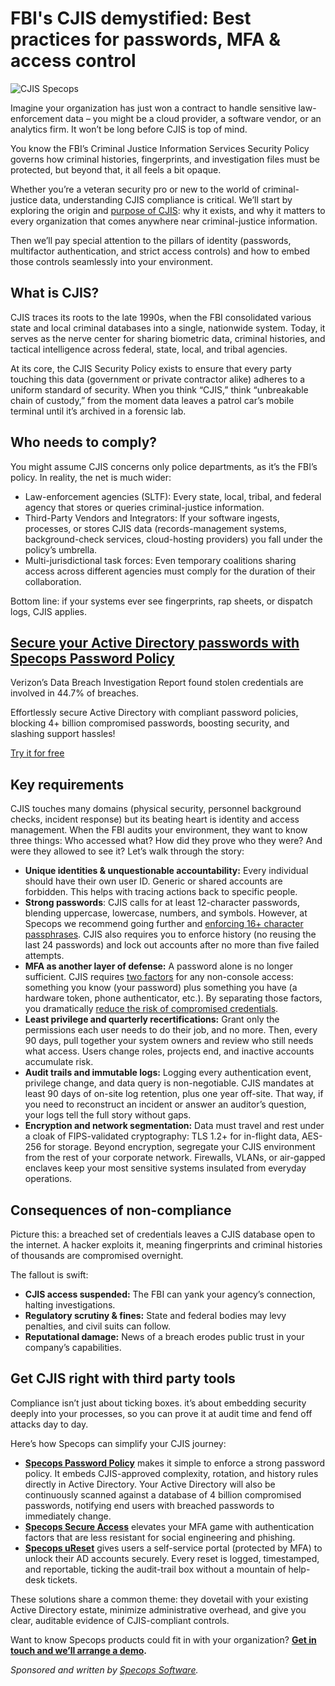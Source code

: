 # FBI's CJIS demystified: Best practices for passwords, MFA & access control

![CJIS Specops](https://www.bleepstatic.com/content/posts/2025/07/09/specops-cjis.png)

Imagine your organization has just won a contract to handle sensitive law-enforcement data – you might be a cloud provider, a software vendor, or an analytics firm. It won’t be long before CJIS is top of mind.

You know the FBI’s Criminal Justice Information Services Security Policy governs how criminal histories, fingerprints, and investigation files must be protected, but beyond that, it all feels a bit opaque.

Whether you’re a veteran security pro or new to the world of criminal-justice data, understanding CJIS compliance is critical. We’ll start by exploring the origin and [purpose of CJIS](https://specopssoft.com/blog/cjis-password-policy-requirements/?utm%5Fsource=bleepingcomputer&utm%5Fmedium=referral&utm%5Fcampaign=bleepingcomputer%5Freferral&utm%5Fcontent=article): why it exists, and why it matters to every organization that comes anywhere near criminal-justice information.

Then we’ll pay special attention to the pillars of identity (passwords, multifactor authentication, and strict access controls) and how to embed those controls seamlessly into your environment.

## What is CJIS?

CJIS traces its roots to the late 1990s, when the FBI consolidated various state and local criminal databases into a single, nationwide system. Today, it serves as the nerve center for sharing biometric data, criminal histories, and tactical intelligence across federal, state, local, and tribal agencies.

At its core, the CJIS Security Policy exists to ensure that every party touching this data (government or private contractor alike) adheres to a uniform standard of security. When you think “CJIS,” think “unbreakable chain of custody,” from the moment data leaves a patrol car’s mobile terminal until it’s archived in a forensic lab.

## Who needs to comply?

You might assume CJIS concerns only police departments, as it’s the FBI’s policy. In reality, the net is much wider:

* Law-enforcement agencies (SLTF): Every state, local, tribal, and federal agency that stores or queries criminal-justice information.
* Third-Party Vendors and Integrators: If your software ingests, processes, or stores CJIS data (records-management systems, background-check services, cloud-hosting providers) you fall under the policy’s umbrella.
* Multi-jurisdictional task forces: Even temporary coalitions sharing access across different agencies must comply for the duration of their collaboration.

Bottom line: if your systems ever see fingerprints, rap sheets, or dispatch logs, CJIS applies.

## [**Secure your Active Directory passwords with Specops Password Policy**](https://specopssoft.com/product/specops-password-policy/?utm%5Fsource=bleepingcomputer&utm%5Fmedium=referral&utm%5Fcampaign=bleepingcomputer%5Freferral&utm%5Fcontent=article)

Verizon’s Data Breach Investigation Report found stolen credentials are involved in 44.7% of breaches.   
  
Effortlessly secure Active Directory with compliant password policies, blocking 4+ billion compromised passwords, boosting security, and slashing support hassles!

[Try it for free](https://specopssoft.com/product/specops-password-policy/?utm%5Fsource=bleepingcomputer&utm%5Fmedium=referral&utm%5Fcampaign=bleepingcomputer%5Freferral&utm%5Fcontent=article)

## Key requirements

CJIS touches many domains (physical security, personnel background checks, incident response) but its beating heart is identity and access management. When the FBI audits your environment, they want to know three things: Who accessed what? How did they prove who they were? And were they allowed to see it? Let’s walk through the story:

* **Unique identities & unquestionable accountability:** Every individual should have their own user ID. Generic or shared accounts are forbidden. This helps with tracing actions back to specific people.
* **Strong passwords**: CJIS calls for at least 12-character passwords, blending uppercase, lowercase, numbers, and symbols. However, at Specops we recommend going further and [enforcing 16+ character passphrases](https://specopssoft.com/blog/passphrase-best-practice-guide/?utm%5Fsource=bleepingcomputer&utm%5Fmedium=referral&utm%5Fcampaign=bleepingcomputer%5Freferral&utm%5Fcontent=article). CJIS also requires you to enforce history (no reusing the last 24 passwords) and lock out accounts after no more than five failed attempts.
* **MFA as another layer of defense:** A password alone is no longer sufficient. CJIS requires [two factors](https://specopssoft.com/product/specops-secure-access/?utm%5Fsource=bleepingcomputer&utm%5Fmedium=referral&utm%5Fcampaign=bleepingcomputer%5Freferral&utm%5Fcontent=article) for any non-console access: something you know (your password) plus something you have (a hardware token, phone authenticator, etc.). By separating those factors, you dramatically [reduce the risk of compromised credentials](https://specopssoft.com/product/specops-password-policy/?utm%5Fsource=bleepingcomputer&utm%5Fmedium=referral&utm%5Fcampaign=bleepingcomputer%5Freferral&utm%5Fcontent=article).
* **Least privilege and quarterly recertifications:** Grant only the permissions each user needs to do their job, and no more. Then, every 90 days, pull together your system owners and review who still needs what access. Users change roles, projects end, and inactive accounts accumulate risk.
* **Audit trails and immutable logs:** Logging every authentication event, privilege change, and data query is non-negotiable. CJIS mandates at least 90 days of on-site log retention, plus one year off-site. That way, if you need to reconstruct an incident or answer an auditor’s question, your logs tell the full story without gaps.
* **Encryption and network segmentation:** Data must travel and rest under a cloak of FIPS-validated cryptography: TLS 1.2+ for in-flight data, AES-256 for storage. Beyond encryption, segregate your CJIS environment from the rest of your corporate network. Firewalls, VLANs, or air-gapped enclaves keep your most sensitive systems insulated from everyday operations.

## Consequences of non-compliance

Picture this: a breached set of credentials leaves a CJIS database open to the internet. A hacker exploits it, meaning fingerprints and criminal histories of thousands are compromised overnight.

The fallout is swift:

* **CJIS access suspended:** The FBI can yank your agency’s connection, halting investigations.
* **Regulatory scrutiny & fines:** State and federal bodies may levy penalties, and civil suits can follow.
* **Reputational damage:** News of a breach erodes public trust in your company’s capabilities.

## Get CJIS right with third party tools

Compliance isn’t just about ticking boxes. it’s about embedding security deeply into your processes, so you can prove it at audit time and fend off attacks day to day.

Here’s how Specops can simplify your CJIS journey:

* **[Specops Password Policy](https://specopssoft.com/product/specops-password-policy/?utm%5Fsource=bleepingcomputer&utm%5Fmedium=referral&utm%5Fcampaign=bleepingcomputer%5Freferral&utm%5Fcontent=article)** makes it simple to enforce a strong password policy. It embeds CJIS-approved complexity, rotation, and history rules directly in Active Directory. Your Active Directory will also be continuously scanned against a database of 4 billion compromised passwords, notifying end users with breached passwords to immediately change.
* **[Specops Secure Access](https://specopssoft.com/product/specops-secure-access/?utm%5Fsource=bleepingcomputer&utm%5Fmedium=referral&utm%5Fcampaign=bleepingcomputer%5Freferral&utm%5Fcontent=article)** elevates your MFA game with authentication factors that are less resistant for social engineering and phishing.
* **[Specops uReset](https://specopssoft.com/product/specops-password-reset/?utm%5Fsource=bleepingcomputer&utm%5Fmedium=referral&utm%5Fcampaign=bleepingcomputer%5Freferral&utm%5Fcontent=article/)** gives users a self-service portal (protected by MFA) to unlock their AD accounts securely. Every reset is logged, timestamped, and reportable, ticking the audit-trail box without a mountain of help-desk tickets.

These solutions share a common theme: they dovetail with your existing Active Directory estate, minimize administrative overhead, and give you clear, auditable evidence of CJIS-compliant controls.

Want to know Specops products could fit in with your organization? **[Get in touch and we’ll arrange a demo](https://specopssoft.com/contact-us/?utm%5Fsource=bleepingcomputer&utm%5Fmedium=referral&utm%5Fcampaign=bleepingcomputer%5Freferral&utm%5Fcontent=article).**

_Sponsored and written by [Specops Software](https://specopssoft.com/contact-us/?utm%5Fsource=bleepingcomputer&utm%5Fmedium=referral&utm%5Fcampaign=bleepingcomputer%5Freferral&utm%5Fcontent=article)._